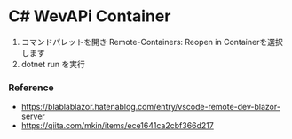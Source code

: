 # C# WevAPi Container
1. コマンドパレットを開き Remote-Containers: Reopen in Containerを選択します
2. dotnet run を実行

### Reference
- https://blablablazor.hatenablog.com/entry/vscode-remote-dev-blazor-server
- https://qiita.com/mkin/items/ece1641ca2cbf366d217
